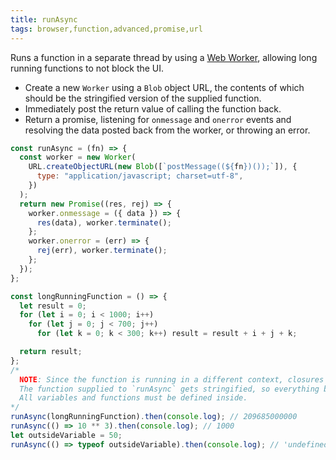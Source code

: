 ```yaml
---
title: runAsync
tags: browser,function,advanced,promise,url
---
```


Runs a function in a separate thread by using a [Web Worker](https://developer.mozilla.org/en-US/docs/Web/API/Web_Workers_API/Using_web_workers), allowing long running functions to not block the UI.

- Create a new `Worker` using a `Blob` object URL, the contents of which should be the stringified version of the supplied function.
- Immediately post the return value of calling the function back.
- Return a promise, listening for `onmessage` and `onerror` events and resolving the data posted back from the worker, or throwing an error.

```js
const runAsync = (fn) => {
  const worker = new Worker(
    URL.createObjectURL(new Blob([`postMessage((${fn})());`]), {
      type: "application/javascript; charset=utf-8",
    })
  );
  return new Promise((res, rej) => {
    worker.onmessage = ({ data }) => {
      res(data), worker.terminate();
    };
    worker.onerror = (err) => {
      rej(err), worker.terminate();
    };
  });
};
```

```js
const longRunningFunction = () => {
  let result = 0;
  for (let i = 0; i < 1000; i++)
    for (let j = 0; j < 700; j++)
      for (let k = 0; k < 300; k++) result = result + i + j + k;

  return result;
};
/*
  NOTE: Since the function is running in a different context, closures are not supported.
  The function supplied to `runAsync` gets stringified, so everything becomes literal.
  All variables and functions must be defined inside.
*/
runAsync(longRunningFunction).then(console.log); // 209685000000
runAsync(() => 10 ** 3).then(console.log); // 1000
let outsideVariable = 50;
runAsync(() => typeof outsideVariable).then(console.log); // 'undefined'
```

